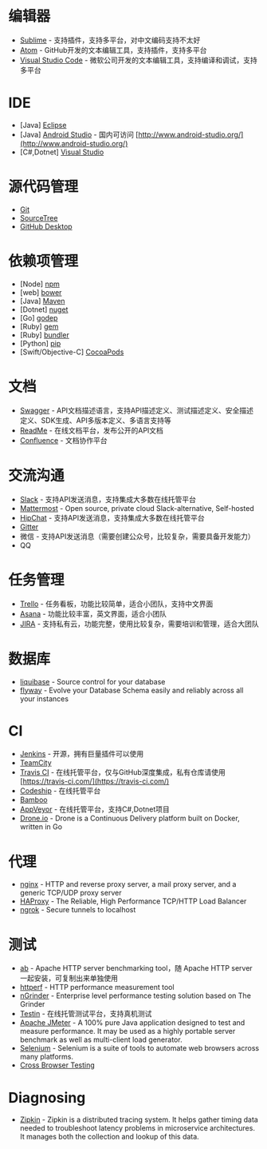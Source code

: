 # 编辑器

* [Sublime](https://www.sublimetext.com/) - 支持插件，支持多平台，对中文编码支持不太好
* [Atom](https://atom.io/) - GitHub开发的文本编辑工具，支持插件，支持多平台
* [Visual Studio Code](https://code.visualstudio.com/) - 微软公司开发的文本编辑工具，支持编译和调试，支持多平台

# IDE

* \[Java\] [Eclipse](http://www.eclipse.org/)
* \[Java\] [Android Studio](https://developer.android.com/studio/index.html) - 国内可访问 [http://www.android-studio.org/](http://www.android-studio.org/)
* \[C\#,Dotnet\] [Visual Studio](https://www.visualstudio.com/)

# 源代码管理

* [Git](https://git-scm.com/)
* [SourceTree](https://www.sourcetreeapp.com/)
* [GitHub Desktop](https://desktop.github.com/)

# 依赖项管理

* \[Node\] [npm](https://www.npmjs.com/)
* \[web\] [bower](https://bower.io/)
* \[Java\] [Maven](https://maven.apache.org/)
* \[Dotnet\] [nuget](https://www.nuget.org/)
* \[Go\] [godep](https://github.com/tools/godep)
* \[Ruby\] [gem](https://rubygems.org/)
* \[Ruby\] [bundler](http://bundler.io/)
* \[Python\] [pip](https://pip.pypa.io/en/stable/)
* \[Swift/Objective-C\] [CocoaPods](https://cocoapods.org/)

# 文档

* [Swagger](http://swagger.io/) - API文档描述语言，支持API描述定义、测试描述定义、安全描述定义、SDK生成、API多版本定义、多语言支持等
* [ReadMe](https://readme.io/) - 在线文档平台，发布公开的API文档
* [Confluence](https://www.atlassian.com/software/confluence) - 文档协作平台

# 交流沟通

* [Slack](https://slack.com/) - 支持API发送消息，支持集成大多数在线托管平台
* [Mattermost](https://about.mattermost.com/) - Open source, private cloud Slack-alternative, Self-hosted
* [HipChat](https://www.hipchat.com/) - 支持API发送消息，支持集成大多数在线托管平台
* [Gitter](https://gitter.im/)
* 微信 - 支持API发送消息（需要创建公众号，比较复杂，需要具备开发能力）
* QQ

# 任务管理

* [Trello](https://trello.com/) - 任务看板，功能比较简单，适合小团队，支持中文界面
* [Asana](https://asana.com/) - 功能比较丰富，英文界面，适合小团队
* [JIRA](https://www.atlassian.com/software/jira) - 支持私有云，功能完整，使用比较复杂，需要培训和管理，适合大团队

# 数据库

* [liquibase](http://www.liquibase.org/) - Source control for your database
* [flyway](https://flywaydb.org/) - Evolve your Database Schema easily and reliably across all your instances

# CI

* [Jenkins](https://jenkins.io/) - 开源，拥有巨量插件可以使用
* [TeamCity](https://www.jetbrains.com/teamcity/)
* [Travis CI](https://travis-ci.org/) - 在线托管平台，仅与GitHub深度集成，私有仓库请使用 [https://travis-ci.com/](https://travis-ci.com/)
* [Codeship](https://codeship.com/) - 在线托管平台
* [Bamboo](https://www.atlassian.com/software/bamboo)
* [AppVeyor](https://www.appveyor.com/) - 在线托管平台，支持C\#,Dotnet项目
* [Drone.io](https://github.com/drone/drone) - Drone is a Continuous Delivery platform built on Docker, written in Go

# 代理

* [nginx](https://nginx.org/) - HTTP and reverse proxy server, a mail proxy server, and a generic TCP/UDP proxy server
* [HAProxy](http://www.haproxy.org/) - The Reliable, High Performance TCP/HTTP Load Balancer
* [ngrok](https://ngrok.com/) - Secure tunnels to localhost

# 测试

* [ab](https://httpd.apache.org/docs/2.4/programs/ab.html) - Apache HTTP server benchmarking tool，随 Apache HTTP server 一起安装，可复制出来单独使用
* [httperf](https://linux.die.net/man/1/httperf) - HTTP performance measurement tool
* [nGrinder](https://naver.github.io/ngrinder/) - Enterprise level performance testing solution based on The Grinder
* [Testin](http://www.testin.cn/) - 在线托管测试平台，支持真机测试
* [Apache JMeter](http://jmeter.apache.org/) - A 100% pure Java application designed to test and measure performance. It may be used as a highly portable server benchmark as well as multi-client load generator.
* [Selenium](http://www.seleniumhq.org/) - Selenium is a suite of tools to automate web browsers across many platforms.
* [Cross Browser Testing](https://crossbrowsertesting.com/)

# Diagnosing

* [Zipkin](http://zipkin.io/) - Zipkin is a distributed tracing system. It helps gather timing data needed to troubleshoot latency problems in microservice architectures. It manages both the collection and lookup of this data.



